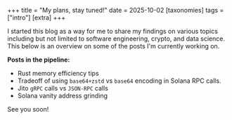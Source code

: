 +++
title = "My plans, stay tuned!"
date = 2025-10-02
[taxonomies]
tags =  ["intro"]
[extra]
+++

I started this blog as a way for me to share my findings on various topics including but not limited to software engineering, crypto, and data science. This below is an overview on some of the posts I'm currently working on.

**Posts in the pipeline:**

- Rust memory efficiency tips
- Tradeoff of using `base64+zstd` vs `base64` encoding in Solana RPC calls.
- Jito `gRPC` calls vs `JSON-RPC` calls
- Solana vanity address grinding

See you soon!
